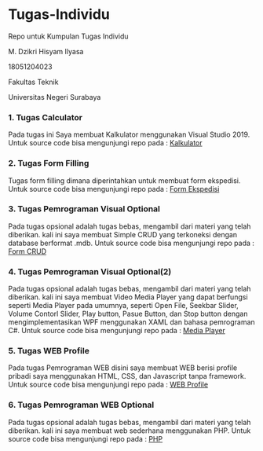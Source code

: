 # Tugas-Individu

Repo untuk Kumpulan Tugas Individu

M. Dzikri Hisyam Ilyasa

18051204023

Fakultas Teknik 

Universitas Negeri Surabaya

### 1. Tugas Calculator
Pada tugas ini Saya membuat Kalkulator menggunakan Visual Studio 2019. 
Untuk source code bisa mengunjungi repo pada : [Kalkulator](https://github.com/dzikrigg/Tugas-Individu/tree/master/Kalkulator/cal/cal)

### 2. Tugas Form Filling
Tugas form filling dimana diperintahkan untuk membuat form ekspedisi. Untuk source code bisa mengunjungi repo pada : [Form Ekspedisi](https://github.com/dzikrigg/Tugas-Individu/tree/master/Form%20Ekspedisi/Form%20pengiriman/Form%20pengiriman)

### 3. Tugas Pemrograman Visual Optional
Pada tugas opsional adalah tugas bebas, mengambil dari materi yang telah diberikan. kali ini saya membuat Simple CRUD yang terkoneksi dengan database berformat .mdb. Untuk source code bisa mengunjungi repo pada : [Form CRUD](https://github.com/dzikrigg/Tugas-Individu/blob/master/FormCRUD.zip)

### 4. Tugas Pemrograman Visual Optional(2)
Pada tugas opsional adalah tugas bebas, mengambil dari materi yang telah diberikan. kali ini saya membuat Video Media Player yang dapat berfungsi seperti Media Player pada umumnya, seperti Open File, Seekbar Slider, Volume Contorl Slider, Play button, Pasue Button, dan Stop button dengan mengimplementasikan WPF menggunakan XAML dan bahasa pemrograman C#. Untuk source code bisa mengunjungi repo pada : [Media Player](https://github.com/dzikrigg/Tugas-Individu/tree/master/MediaPlayer)


### 5. Tugas WEB Profile
Pada tugas Pemrograman WEB disini saya membuat WEB berisi profile pribadi saya menggunakan HTML, CSS, dan Javascript tanpa framework. Untuk source code bisa mengunjungi repo pada : [WEB Profile](https://github.com/dzikrigg/Tugas-Individu/tree/master/WEB%20profile/WEB)

### 6. Tugas Pemrograman WEB Optional
Pada tugas opsional adalah tugas bebas, mengambil dari materi yang telah diberikan. kali ini saya membuat web sederhana menggunakan PHP. Untuk source code bisa mengunjungi repo pada : [PHP](https://github.com/dzikrigg/Tugas-Individu/tree/master/PHP/web_php)




